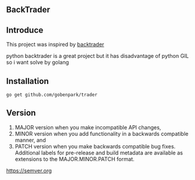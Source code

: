 ## BackTrader

## Introduce
This project was inspired by [backtrader](https://www.backtrader.com)

python backtrader is a great project but it has disadvantage of python GIL 
so i want solve by golang


## Installation

`go get github.com/gobenpark/trader`

## Version

1. MAJOR version when you make incompatible API changes,
2. MINOR version when you add functionality in a backwards compatible manner, and
3. PATCH version when you make backwards compatible bug fixes.
Additional labels for pre-release and build metadata are available as extensions to the MAJOR.MINOR.PATCH format.

https://semver.org